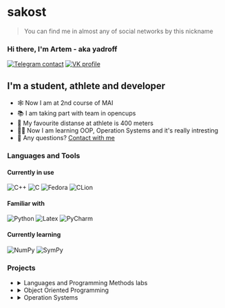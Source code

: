 # sakost
> You can find me in almost any of social networks by this nickname

### Hi there, I'm Artem - aka yadroff

[![Telegram contact][telegram_badge]][telegram_link]
[![VK profile][vk_badge]][vk_link]


## I'm a student, athlete and developer

- 🕸 Now I am at 2nd course of MAI
- 📚 I am taking part with team in opencups
- 👟 My favourite distanse at athlete is 400 meters
- 🙇‍♂️ Now I am learning OOP, Operation Systems and it's really intresting
- 🤔 Any questions? [Contact with me](#hi-there-im-artem---aka-yadroff)


### Languages and Tools
#### Currently in use
![C++](https://img.shields.io/badge/C%2B%2B-00599C?style=for-the-badge&logo=c%2B%2B&logoColor=white)
![C](https://img.shields.io/badge/C-3776AB?style=for-the-badge&logo=c&logoColor=white)
![Fedora](https://img.shields.io/badge/fedora-F2F4F9?style=for-the-badge&logo=fedora&logoColor=blue&labelColor=F2F4F9)
![CLion](https://img.shields.io/badge/Clion-F2F4F9?style=for-the-badge&logo=clion&logoColor=black&labelColor=F2F4F9)
#### Familiar with
![Python](https://img.shields.io/badge/python-F2F4F9?style=for-the-badge&logo=python&logoColor=blue&labelColor=F2F4F9)
![Latex](https://img.shields.io/badge/latex-F2F4F9?style=for-the-badge&logo=latex&logoColor=grey&labelColor=F2F4F9)
![PyCharm](https://img.shields.io/badge/Pycharm-F2F4F9?style=for-the-badge&logo=pycharm&logoColor=black&labelColor=F2F4F9)
#### Currently learning
![NumPy](https://img.shields.io/badge/Numpy-777BB4?style=for-the-badge&logo=numpy&logoColor=white)
![SymPy](https://img.shields.io/badge/sympy-777BB4?style=for-the-badge&logo=sympy&logoColor=white)

### Projects

<ul>
<li><details>
    <summary>Languages and Programming Methods labs</summary>
  
<!--START_SECTION:1_course_labs-->
Labs have writeen on C (1st lab on bash)

1. [Bash][labs_h1] script.
2. [Trees][labs_h2] realization.
3. [Expression trees][labs_h3].
4. [Modular programming][labs_h4] and abstract data types,utility make.
5. [File structure][labs_h5].
6. [Sprace matrices][labs_h6].
7. [List][labs_h7].
8. [Sort and search][labs_h8] - sorting a table and binary search for a value by key in the table
<!--END_SECTION:1_course_labs-->

</details>
</li>

<li><details>
  <summary> Object Oriented Programming</summary>
  
  <!--START_SECTION:oop-->
  Objest Oriented Programming labs have written on C++
  
  1. [Basic concepts][oop_h1] OOP. Create virtual class and 3 inheritor classes.
  2. [Container][oop_h2]. Create container (queue) of class.
  3. [Smart Pointers][oop_h3]. Change pointers at container to smart pointers.
  4. [Templates][oop_h4]. Change container to template class.
  <!--END_SECTION:oop-->
  
  </details>
  </li>
  
  <li><details>
    <summary> Operation Systems</summary>
    <!--START_SECTION:op_sys-->
    Operatyon Systems labs have written on C. Using operation system Linux (Fedora).
    
    1. [Process][os_h1]. Теперь я знаю, что fork - это не вилка.
    2. [Threads][os_h2]. Calculate the area of a circle using the Monte-Carlo method.
    <!--END_SECTION:op_sys-->
      
  </details>
  </li>
</ul>

[telegram_link]: https://t.me/yadrofff
[telegram_badge]: https://img.shields.io/badge/Telegram-2CA5E0?style=for-the-badge&logo=telegram&logoColor=white "Telegram contact"

[vk_link]: https://vk.com/yadrofff
[vk_badge]: https://img.shields.io/badge/вконтакте-%232E87FB.svg?&style=for-the-badge&logo=vk&logoColor=white

[labs_h1]: https://github.com/Yadroff/labs_2sem/tree/main/21_lab
[labs_h2]: https://github.com/Yadroff/labs_2sem/tree/main/23_lab
[labs_h3]: https://github.com/Yadroff/labs_2sem/tree/main/24_lab
[labs_h4]: https://github.com/Yadroff/labs_2sem/tree/main/25-26_lab
[labs_h5]: https://github.com/Yadroff/labs_2sem/tree/main/KP6
[labs_h6]: https://github.com/Yadroff/labs_2sem/tree/main/KP7
[labs_h7]: https://github.com/Yadroff/labs_2sem/tree/main/KP8
[labs_h8]: https://github.com/Yadroff/labs_2sem/tree/main/KP9
[oop_h1]: https://github.com/Yadroff/OOP/tree/master/1_lab
[oop_h2]: https://github.com/Yadroff/OOP/tree/master/2_lab
[oop_h3]: https://github.com/Yadroff/OOP/tree/master/3_lab
[oop_h4]: https://github.com/Yadroff/OOP/tree/master/4_lab
[os_h1]: https://github.com/Yadroff/OS/tree/master/2_lab
[os_h2]: https://github.com/Yadroff/OS/tree/master/3_lab
